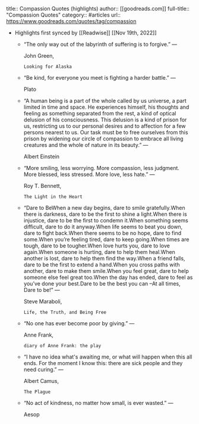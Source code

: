 title:: Compassion Quotes (highlights)
author:: [[goodreads.com]]
full-title:: "Compassion Quotes"
category:: #articles
url:: https://www.goodreads.com/quotes/tag/compassion

- Highlights first synced by [[Readwise]] [[Nov 19th, 2022]]
	- “The only way out of the labyrinth of suffering is to forgive.”
	    ―
	  
	    John Green,
	  
	    
	      Looking for Alaska
	- “Be kind, for everyone you meet is fighting a harder battle.”
	    ―
	  
	    Plato
	- “A human being is a part of the whole called by us universe, a part limited in time and space. He experiences himself, his thoughts and feeling as something separated from the rest, a kind of optical delusion of his consciousness. This delusion is a kind of prison for us, restricting us to our personal desires and to affection for a few persons nearest to us. Our task must be to free ourselves from this prison by widening our circle of compassion to embrace all living creatures and the whole of nature in its beauty.”
	    ―
	  
	    Albert Einstein
	- “More smiling, less worrying. More compassion, less judgment. More blessed, less stressed. More love, less hate.”
	    ―
	  
	    Roy T. Bennett,
	  
	    
	      The Light in the Heart
	- “Dare to BeWhen a new day begins, dare to smile gratefully.When there is darkness, dare to be the first to shine a light.When there is injustice, dare to be the first to condemn it.When something seems difficult, dare to do it anyway.When life seems to beat you down, dare to fight back.When there seems to be no hope, dare to find some.When you’re feeling tired, dare to keep going.When times are tough, dare to be tougher.When love hurts you, dare to love again.When someone is hurting, dare to help them heal.When another is lost, dare to help them find the way.When a friend falls, dare to be the first to extend a hand.When you cross paths with another, dare to make them smile.When you feel great, dare to help someone else feel great too.When the day has ended, dare to feel as you’ve done your best.Dare to be the best you can –At all times, Dare to be!”
	    ―
	  
	    Steve Maraboli,
	  
	    
	      Life, the Truth, and Being Free
	- “No one has ever become poor by giving.”
	    ―
	  
	    Anne Frank,
	  
	    
	      diary of Anne Frank: the play
	- “I have no idea what's awaiting me, or what will happen when this all ends. For the moment I know this: there are sick people and they need curing.”
	    ―
	  
	    Albert Camus,
	  
	    
	      The Plague
	- “No act of kindness, no matter how small, is ever wasted.”
	    ―
	  
	    Aesop
